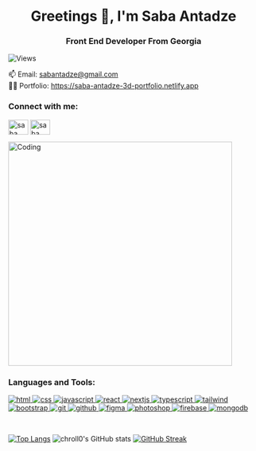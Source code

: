 <h1 align="center">Greetings 👋, I'm Saba Antadze</h1>
<h3 align="center">Front End Developer From Georgia</h3>

![Views](https://komarev.com/ghpvc/?username=chroll0&label=Profile%&color=001e28&style=flat-square)

📫 Email: sabantadze@gmail.com
<br/>
👨‍💻 Portfolio: https://saba-antadze-3d-portfolio.netlify.app

<h3 align="left">Connect with me:</h3>
<p align="left">
<a href="https://www.linkedin.com/in/saba-antadze-296966264/" target="blank"><img align="center" src="https://raw.githubusercontent.com/rahuldkjain/github-profile-readme-generator/master/src/images/icons/Social/linked-in-alt.svg" alt="saba antadze" height="30" width="40" /></a>
<a href="https://fb.com/sabaantadzesabaantadze" target="blank"><img align="center" src="https://raw.githubusercontent.com/rahuldkjain/github-profile-readme-generator/master/src/images/icons/Social/facebook.svg" alt="saba antadze" height="30" width="40" /></a>
</p>
<img src="https://www.lambdatest.com/resources/images/news24.gif" alt="Coding" width="450" />
<h3 align="left">Languages and Tools:</h3>
<p align="left">
    <a href="https://www.w3schools.com/html/" target="_blank" rel="noreferrer"> 
        <img src="https://skillicons.dev/icons?i=html" alt="html" />
    </a>
    <a href="https://www.w3schools.com/css/" target="_blank" rel="noreferrer"> 
        <img src="https://skillicons.dev/icons?i=css" alt="css" />
    </a>
    <a href="https://www.w3schools.com/javascript/" target="_blank" rel="noreferrer"> 
        <img src="https://skillicons.dev/icons?i=javascript" alt="javascript" />
    </a>
    <a href="https://react.dev/" target="_blank" rel="noreferrer"> 
        <img src="https://skillicons.dev/icons?i=react" alt="react" />
    </a>
    <a href="https://nextjs.org/" target="_blank" rel="noreferrer"> 
        <img src="https://skillicons.dev/icons?i=nextjs" alt="nextjs" />
    </a>
    <a href="https://www.typescriptlang.org/" target="_blank" rel="noreferrer"> 
        <img src="https://skillicons.dev/icons?i=typescript" alt="typescript" />
    </a>
    <a href="https://tailwindcss.com/" target="_blank" rel="noreferrer">
        <img src="https://skillicons.dev/icons?i=tailwind" alt="tailwind" />
    </a>
    <a href="https://getbootstrap.com" target="_blank" rel="noreferrer">
        <img src="https://skillicons.dev/icons?i=bootstrap" alt="bootstrap" />
    </a>
    <a href="https://git-scm.com/" target="_blank" rel="noreferrer">
        <img src="https://skillicons.dev/icons?i=git" alt="git" />
    </a>
    <a href="https://github.com/" target="_blank" rel="noreferrer">
        <img src="https://skillicons.dev/icons?i=github" alt="github" />
    </a>
    <a href="https://www.figma.com/" target="_blank" rel="noreferrer">
        <img src="https://skillicons.dev/icons?i=figma" alt="figma" />
    </a>
    <a href="https://www.adobe.com/products/photoshop.html" target="_blank" rel="noreferrer">
        <img src="https://skillicons.dev/icons?i=photoshop" alt="photoshop" />
    </a>
    <a href="https://firebase.google.com/" target="_blank" rel="noreferrer">
        <img src="https://skillicons.dev/icons?i=firebase" alt="firebase" />
    </a>
    <a href="https://www.mongodb.com/" target="_blank" rel="noreferrer">
        <img src="https://skillicons.dev/icons?i=mongodb" alt="mongodb" />
    </a>
</p>
<br/>

[![Top Langs](https://github-readme-stats.vercel.app/api/top-langs/?username=chroll0&layout=pie&bg_color=001e28&theme=nightowl&hide_border=true)](https://github.com/chroll0/github-readme-stats)                                ![chroll0's GitHub stats](https://github-readme-stats.vercel.app/api?username=chroll0&show_icons=true&bg_color=001e28&theme=nightowl&hide_border=true)
[![GitHub Streak](https://streak-stats.demolab.com?user=chroll0&theme=nightowl&hide_border=true&type=png)](https://git.io/streak-stats) 
